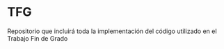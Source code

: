 # TFG
Repositorio que incluirá toda la implementación del código utilizado en el Trabajo Fin de Grado
